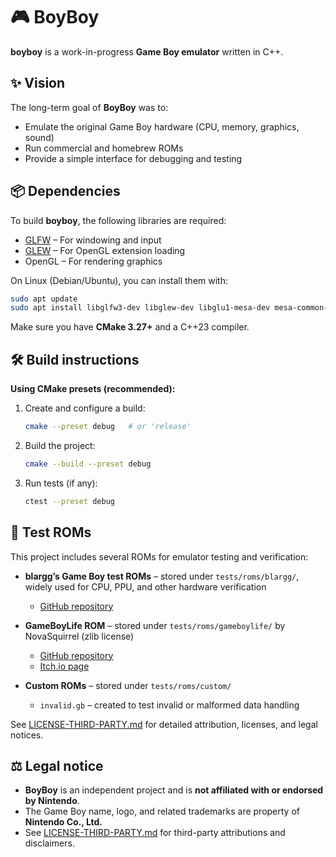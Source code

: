 # 🎮 BoyBoy

**boyboy** is a work-in-progress **Game Boy emulator** written in C++.

## ✨ Vision

The long-term goal of **BoyBoy** was to:

- Emulate the original Game Boy hardware (CPU, memory, graphics, sound)  
- Run commercial and homebrew ROMs  
- Provide a simple interface for debugging and testing  

## 📦 Dependencies

To build **boyboy**, the following libraries are required:

- [GLFW](https://www.glfw.org/) – For windowing and input  
- [GLEW](http://glew.sourceforge.net/) – For OpenGL extension loading  
- OpenGL – For rendering graphics  

On Linux (Debian/Ubuntu), you can install them with:

```bash
sudo apt update
sudo apt install libglfw3-dev libglew-dev libglu1-mesa-dev mesa-common-dev
```

Make sure you have **CMake 3.27+** and a C++23 compiler.

## 🛠 Build instructions

**Using CMake presets (recommended):**

1. Create and configure a build:

    ```bash
    cmake --preset debug   # or 'release'
    ```

2. Build the project:

    ```bash
    cmake --build --preset debug
    ```

3. Run tests (if any):

    ```bash
    ctest --preset debug
    ```

## 🧪 Test ROMs

This project includes several ROMs for emulator testing and verification:

- **blargg’s Game Boy test ROMs** – stored under `tests/roms/blargg/`, widely used for CPU, PPU, and other hardware verification  
  - [GitHub repository](https://github.com/retrio/gb-test-roms)  

- **GameBoyLife ROM** – stored under `tests/roms/gameboylife/` by NovaSquirrel (zlib license)  
  - [GitHub repository](https://github.com/NovaSquirrel/GameBoyLife)
  - [Itch.io page](https://novasquirrel.itch.io/conways-life-for-game-boy)

- **Custom ROMs** – stored under `tests/roms/custom/`  
  - `invalid.gb` – created to test invalid or malformed data handling  

See [LICENSE-THIRD-PARTY.md](LICENSE-THIRD-PARTY.md) for detailed attribution, licenses, and legal notices.

## ⚖️ Legal notice

- **BoyBoy** is an independent project and is **not affiliated with or endorsed by Nintendo**.  
- The Game Boy name, logo, and related trademarks are property of **Nintendo Co., Ltd.**  
- See [LICENSE-THIRD-PARTY.md](LICENSE-THIRD-PARTY.md) for third-party attributions and disclaimers.  

